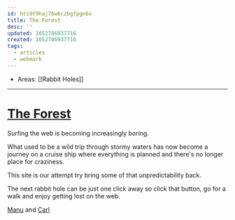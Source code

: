 ```yaml
---
id: hti9t9haj76w6czbgfpgn6v
title: The Forest
desc: ''
updated: 1652786937716
created: 1652786937716
tags:
  - articles
  - webmark
---
```

- Areas: [[Rabbit Holes]]

---

# [The Forest](https://theforest.link/)

Surfing the web is becoming increasingly boring.

What used to be a wild trip through stormy waters has now become a journey on a cruise ship where everything is planned and there's no longer place for craziness.

This site is our attempt try bring some of that unpredictability back.

The next rabbit hole can be just one click away so click that button, go for a walk and enjoy getting lost on the web.

[Manu](https://manuelmoreale.com/) and [Carl](https://cmhb.de/)
